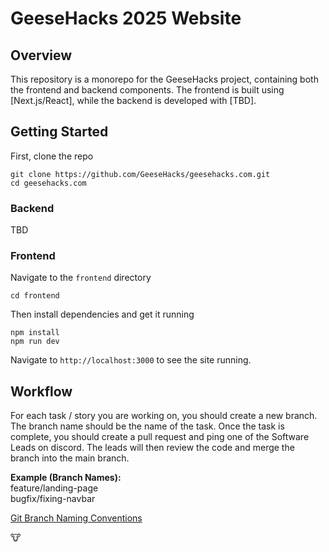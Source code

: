 # GeeseHacks 2025 Website

## Overview
This repository is a monorepo for the GeeseHacks project, containing both the frontend and backend components. The frontend is built using [Next.js/React], while the backend is developed with [TBD].


## Getting Started

First, clone the repo

```
git clone https://github.com/GeeseHacks/geesehacks.com.git
cd geesehacks.com
```

### Backend
TBD

### Frontend
Navigate to the `frontend` directory
```
cd frontend
```

Then install dependencies and get it running
```
npm install
npm run dev
```

Navigate to `http://localhost:3000` to see the site running.


## Workflow
For each task / story you are working on, you should create a new branch. The branch name should be the name of the task. Once the task is complete, you should create a pull request and ping one of the Software Leads on discord. The leads will then review the code and merge the branch into the main branch.


**Example (Branch Names):** \
feature/landing-page \
bugfix/fixing-navbar

[Git Branch Naming Conventions](https://www.linkedin.com/pulse/naming-conventions-git-branches-kiran-javvaji-6fuac/)

🐮

